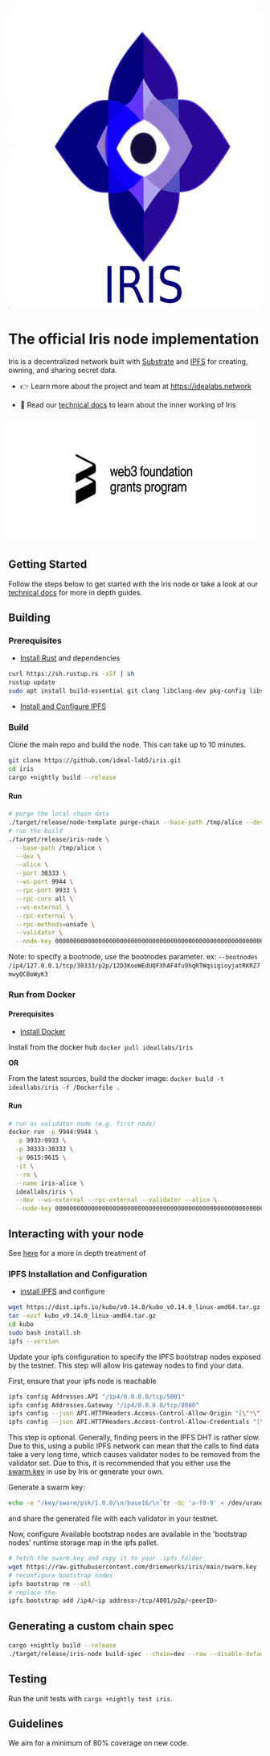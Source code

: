 <p align="center">
  <img width="600" height="600" src="./docs/iris_logo_0.png">
</p>

# The official Iris node implementation

Iris is a decentralized network built with [Substrate](https://substrate.dev/) and [IPFS](https://ipfs.io) for creating, owning, and sharing secret data. 

* :point_right: Learn more about the project and team at https://idealabs.network

* :blue_book: Read our [technical docs](https://ideal-lab5.github.io/introduction.html) to learn about the inner working of Iris

<p align="left">
  <img width="500" height="250" src="./docs/web3%20foundation%20grants_black.jpg">
</p>


## Getting Started

Follow the steps below to get started with the Iris node or take a look at our [technical docs](https://ideal-lab5.github.io/introduction.html) for more in depth guides.

## Building

### Prerequisites

- [Install Rust](https://www.rust-lang.org/tools/install) and dependencies

``` bash
curl https://sh.rustup.rs -sSf | sh
rustup update
sudo apt install build-essential git clang libclang-dev pkg-config libssl-dev
```

- [Install and Configure IPFS](#ipfs-installation-and-configuration)

### Build

Clone the main repo and build the node. This can take up to 10 minutes.

``` bash
git clone https://github.com/ideal-lab5/iris.git
cd iris
cargo +nightly build --release
```

#### Run

``` bash
# purge the local chain data
./target/release/node-template purge-chain --base-path /tmp/alice --dev -y
# run the build
./target/release/iris-node \
  --base-path /tmp/alice \
  --dev \
  --alice \
  --port 30333 \
  --ws-port 9944 \
  --rpc-port 9933 \
  --rpc-cors all \
  --ws-external \
  --rpc-external \
  --rpc-methods=unsafe \
  --validator \
  --node-key 0000000000000000000000000000000000000000000000000000000000000001
```

Note: to specify a bootnode, use the bootnodes parameter. ex: `--bootnodes /ip4/127.0.0.1/tcp/30333/p2p/12D3KooWEdUQFXhAF4fu9hqRTWqsigioyjatRKRZ7mwyQCBoWyK3`

### Run from Docker

#### Prerequisites

- [install Docker](https://docs.docker.com/getdocker/)

Install from the docker hub
`docker pull ideallabs/iris`

**OR**

From the latest sources, build the docker image:
`docker build -t ideallabs/iris -f /Dockerfile .`

#### Run

``` bash
# run as validator node (e.g. first node)
docker run -p 9944:9944 \
  -p 9933:9933 \
  -p 30333:30333 \
  -p 9615:9615 \
  -it \
  --rm \
  --name iris-alice \
  ideallabs/iris \
  --dev --ws-external --rpc-external --validator --alice \
  --node-key 0000000000000000000000000000000000000000000000000000000000000001
```

## Interacting with your node

See [here](../developers/data_ingestion/md) for a more in depth treatment of 

### IPFS Installation and Configuration

- [install IPFS](https://docs.ipfs.tech/install/) and configure

``` bash
wget https://dist.ipfs.io/kubo/v0.14.0/kubo_v0.14.0_linux-amd64.tar.gz
tar -xvzf kubo_v0.14.0_linux-amd64.tar.gz
cd kubo
sudo bash install.sh
ipfs --version
```

Update your ipfs configuration to specify the IPFS bootstrap nodes exposed by the testnet. This step will allow Iris gateway nodes to find your data.

First, ensure that your ipfs node is reachable 

``` bash
ipfs config Addresses.API "/ip4/0.0.0.0/tcp/5001"
ipfs config Addresses.Gateway "/ip4/0.0.0.0/tcp/8080"
ipfs config --json API.HTTPHeaders.Access-Control-Allow-Origin "[\"*\"]"
ipfs config --json API.HTTPHeaders.Access-Control-Allow-Credentials "[\"true\"]"
```

This step is optional. Generally, finding peers in the IPFS DHT is rather slow. Due to this, using a public IPFS network can mean that the calls to find data take a very long time, which causes validator nodes to be  removed from the validator set. Due to this, it is recommended that you either use the [swarm.key](https://raw.githubusercontent.com/ideal-lab5/iris/main/swarm.key) in use by Iris or generate your own.

Generate a swarm key:

``` bash
echo -e "/key/swarm/psk/1.0.0/\n/base16/\n`tr -dc 'a-f0-9' < /dev/urandom | head -c64`" > ~/.ipfs/swarm.key
```

and share the generated file with each validator in your testnet.

Now, configure Available bootstrap nodes are available in the 'bootstrap nodes' runtime storage map in the ipfs pallet.

``` bash
# fetch the swarm.key and copy it to your .ipfs folder
wget https://raw.githubusercontent.com/driemworks/iris/main/swarm.key
# reconfigure bootstrap nodes
ipfs bootstrap rm --all
# replace the 
ipfs bootstrap add /ip4/<ip address>/tcp/4001/p2p/<peerID>
```

## Generating a custom chain spec

``` bash
cargo +nightly build --release
./target/release/iris-node build-spec --chain=dev --raw --disable-default-bootnode > iris.json
```

## Testing

Run the unit tests with `cargo +nightly test iris`.

## Guidelines

We aim for a minimum of 80% coverage on new code.

